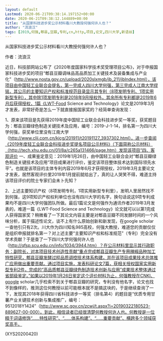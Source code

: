 ```yaml
---
layout: default
Lastmod: 2020-06-21T09:38:14.197152+00:00
date: 2020-06-21T09:38:12.144889+00:00
title: "从国家科技进步奖公示材料看川大教授何强何许人也？"
author: "流浪汉"
tags: [2019,何强,郫县,豆瓣,专利,cn,http,项目,论文,四川大学,新语丝]
---
```


从国家科技进步奖公示材料看川大教授何强何许人也？

作者：流浪汉

近日，科技部网站公布了《2020年度国家科学技术奖受理项目公布》，对于申报国家科技进步奖的项目“郫县豆瓣调味品高品质加工关键技术及装备集成与产业化”（http://www.nosta.gov.cn/upload/2020slxmgb/jb_211/jbIndex.html），该项目由中国轻工业联合会提名，第一完成人四川大学何强，第三完成人江南大学缪铭，其公示的主要知识产权和标准规范目录显示其专利（8项发明专利、1项实用新型专利），其中除1项发明专利是2018年9月授权外，其余所有专利都是2019年6月后获得授权，1篇《LWT-Food Science and Technology》论文是2019年3月才发表，非常好奇是怎么一下就直接报国家奖的？经简单查询发现：

1、原来该项目是先获得2019年度中国轻工业联合会科技进步奖一等奖，获奖题目为：郫县豆瓣绿色制造关键技术及应用，编号：2019-J-1-14，排名第一为四川大学何强，获奖单位里没有江南大学（http://www.clii.com.cn/kjcg/201911/t20191127_3937302.html）。进一步查阅《2019年度轻工业联合会科技进步奖提名项目公示材料》（下面简称公示材料）（http://tech.xhu.edu.cn/01/8a/c265a131466/page.htm）发现该项目“四、客观评价 一、成果鉴定意见：2019年1月26日，由中国轻工业联合会对“郫县豆瓣绿色制造关键技术及应用”项目成果进行评价，鉴定该项目整体技术达到国际领先水平”。也就是该项目的主体专利内容2019年6月才获得授权，2019年3月主要论文才发表，居然客观评价里2019年1月提前就给出了，真的让人哭笑不得，难道主持该项目评价的院士专家们会未卜先知？

2、上述主要知识产权（8项发明专利，1项实用新型专利里），发明人里居然找不到何强，这9项知识产权权利单位也没有四川大学的名字，换句话说这9项专利成果均不是四川大学何强团队所做。最后1篇论文是何强作为通讯作者2019年3月发表的，难道一篇《LWT-Food Science and Technology》论文就可以以第1完成人获得国家奖？稍微看了一下其论文内容主要是对郫县豆瓣不同发酵时间的一个风味分析，属于描述性论文，谈不上有什么原始创新和新发现，在google scholar一查他引只有2次。川大作为四川知名985高校，何强大教授，难道您的贡献仅仅是组织申报就排名第一？对上述主要“主要知识产权和标准规范”（专利）完全没有学术贡献？于是查了一下四川大学何强何许人也（http://qfsp.scu.edu.cn/info/1034/3944.htm）？在公示材料里显示其行政职务：副院长，对本项目技术创造性贡献“重点完成郫县豆瓣生产专用辣椒品种加工特性研究，郫县豆瓣发酵过程品质调控技术体系构建，并在该项目成果技术总体推广应用做出重要贡献。通过项目实施，发表科研论文7篇，获相关授权国家实用新型专利2件，完成的“高品质郫县豆瓣绿色制造技术创新与应用”成果技术整体通过省部级鉴定。”如果以2019年1月26日鉴定这个评价材料为止，何强教授在CNKI、google scholar几乎检索不到关于郫县豆瓣的研究，专利没有他名字，论文也找不到像样的，推测这位何教授以前可能根本就不是搞这块的，于是继续查询了一下，发现其2018年获得四川省科技进步一等奖（排名第4）的题目是“优质专用甘薯产业关键技术创新与集成推广，编号：9512018Y1424”（http://www.sc.gov.cn/zcwj/t.aspx?i=20190322180523-889627-00-000）。到此，相信读者已经很清楚何教授何许人也。何教授是一位精于词语修饰“……特性研究”、“……体系构建”、“……重要贡献”、横跨多个领域获奖高手。

(XYS20200420)


